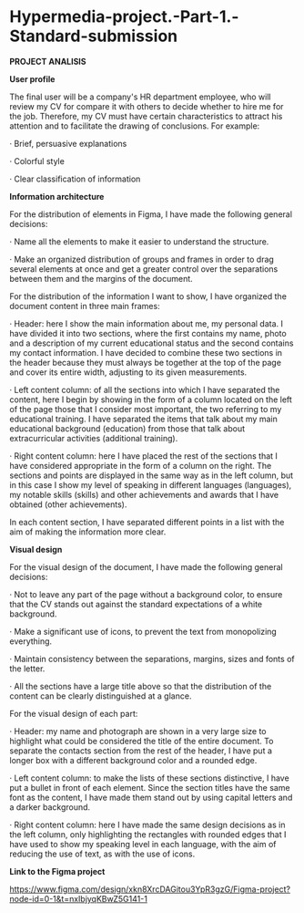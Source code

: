 # Hypermedia-project.-Part-1.-Standard-submission

**PROJECT ANALISIS**

**User profile**

The final user will be a company's HR department employee, who will review my CV for compare it with others to decide whether to hire me for the job. Therefore, my CV must have certain characteristics to attract his attention and to facilitate the drawing of conclusions. For example:

· Brief, persuasive explanations

· Colorful style

· Clear classification of information

**Information architecture**

For the distribution of elements in Figma, I have made the following general decisions:

· Name all the elements to make it easier to understand the structure.

· Make an organized distribution of groups and frames in order to drag several elements at once and get a greater control over the separations between them and the margins of the document.

For the distribution of the information I want to show, I have organized the document content in three main frames:

· Header: here I show the main information about me, my personal data. I have divided it into two sections, where the first contains my name, photo and a description of my current educational status and the second contains my contact information. I have decided to combine these two sections in the header because they must always be together at the top of the page and cover its entire width, adjusting to its given measurements.

· Left content column: of all the sections into which I have separated the content, here I begin by showing in the form of a column located on the left of the page those that I consider most important, the two referring to my educational training. I have separated the items that talk about my main educational background (education) from those that talk about extracurricular activities (additional training).

· Right content column: here I have placed the rest of the sections that I have considered appropriate in the form of a column on the right. The sections and points are displayed in the same way as in the left column, but in this case I show my level of speaking in different languages ​​(languages), my notable skills (skills) and other achievements and awards that I have obtained (other achievements).

In each content section, I have separated different points in a list with the aim of making the information more clear.

**Visual design**

For the visual design of the document, I have made the following general decisions:

· Not to leave any part of the page without a background color, to ensure that the CV stands out against the standard expectations of a white background.

· Make a significant use of icons, to prevent the text from monopolizing everything.

· Maintain consistency between the separations, margins, sizes and fonts of the letter.

· All the sections have a large title above so that the distribution of the content can be clearly distinguished at a glance.

For the visual design of each part:

· Header: my name and photograph are shown in a very large size to highlight what could be considered the title of the entire document. To separate the contacts section from the rest of the header, I have put a longer box with a different background color and a rounded edge.

· Left content column: to make the lists of these sections distinctive, I have put a bullet in front of each element. Since the section titles have the same font as the content, I have made them stand out by using capital letters and a darker background.

· Right content column: here I have made the same design decisions as in the left column, only highlighting the rectangles with rounded edges that I have used to show my speaking level in each language, with the aim of reducing the use of text, as with the use of icons.

**Link to the Figma project**

https://www.figma.com/design/xkn8XrcDAGitou3YpR3gzG/Figma-project?node-id=0-1&t=nxIbjyqKBwZ5G141-1
